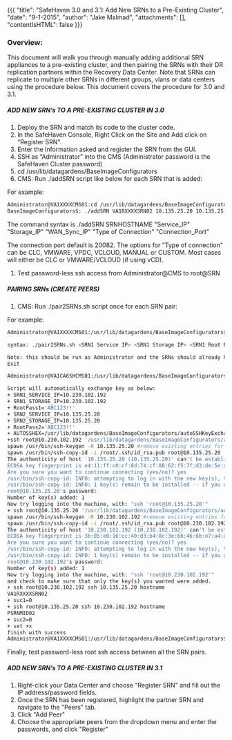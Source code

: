{{{
  "title": "SafeHaven 3.0 and 3.1: Add New SRNs to a Pre-Existing Cluster",
  "date": "9-1-2015",
  "author": "Jake Malmad",
  "attachments": [],
  "contentIsHTML": false
}}}

### Overview:
This document will walk you through manually adding additional SRN appliances to a pre-existing cluster, and then pairing the SRNs with their DR replication partners within the Recovery Data Center. Note that SRNs can replicate to multiple other SRNs in different groups, vlans or data centers using the procedure below. This document covers the procedure for 3.0 and 3.1.

##### ADD NEW SRN’s TO A PRE-EXISTING CLUSTER IN 3.0

  1. Deploy the SRN and match its code to the cluster code.
  1. In the SafeHaven Console, Right Click on the Site and Add click on “Register SRN”.
  1. Enter the Information asked and register the SRN from the GUI.
  1. SSH as “Administrator” into the CMS (Administrator password is the SafeHaven Cluster password)
  1. cd /usr/lib/datagardens/BaseImageConfigurators
  1. CMS: Run ./addSRN script like below for each SRN that is added:

  For example:

  ```sh
  Administrator@VA1XXXXCMS01:cd /usr/lib/datagardens/BaseImageConfigurators/
  BaseImageConfigurators$: ./addSRN VA1RXXXXSRN02 10.135.25.20 10.135.25.20 10.135.25.20 CLC 20082

  ```

  The command syntax is ./addSRN SRNHOSTNAME "Service_IP" "Storage_IP" "WAN_Sync_IP" "Type of Connection" "Connection_Port"

  The connection port default is 20082. The options for "Type of connection" can be CLC, VMWARE, VPDC, VCLOUD, MANUAL or CUSTOM. Most cases will either be CLC or VMWARE/VCLOUD (if using vCD).

  1. Test password-less ssh access from Administrator@CMS to root@SRN

##### PAIRING SRNs (CREATE PEERS)

1. CMS: Run ./pair2SRNs.sh script once for each SRN pair:

For example:
```sh
Administrator@VA1XXXXCMS01:/usr/lib/datagardens/BaseImageConfigurators$ ./pair2SRNs.sh

syntax: ./pair2SRNs.sh <SRN1 Service IP> <SRN1 Storage IP> <SRN1 Root Password> <SRN2 Service IP> <SRN2 Storage IP> <SRN2 Root Password>

Note: this should be run as Administrator and the SRNs should already have been added to the cluster
Exit

Administrator@VA1CA6SHCMS01:/usr/lib/datagardens/BaseImageConfigurators$ ./pair2SRNs.sh 10.230.102.192 10.230.102.192 ABC123!! 10.135.25.20 10.135.25.20 ABC123!!

Script will automatically exchange key as below:
+ SRN1_SERVICE_IP=10.230.102.192
+ SRN1_STORAGE_IP=10.230.102.192
+ RootPass1='ABC123!!'
+ SRN2_SERVICE_IP=10.135.25.20
+ SRN2_STORAGE_IP=10.135.25.20
+ RootPass2='ABC123!!'
+ AUTOSSHEX=/usr/lib/datagardens/BaseImageConfigurators/autoSSHKeyExchange.exp
+ssh root@10.230.102.192 '/usr/lib/datagardens/BaseImageConfigurators/autoSSHKeyExchange.exp 10.135.25.20 root '\''ABC123!!'\'' root'
spawn /usr/bin/ssh-keygen -R 10.135.25.20 #remove existing entries for 10.135.25.20
spawn /usr/bin/ssh-copy-id -i /root/.ssh/id_rsa.pub root@10.135.25.20
The authenticity of host '10.135.25.20 (10.135.25.20)' can't be established.
ECDSA key fingerprint is e4:11:ff:c0:cf:8d:74:cf:88:62:f5:7f:d3:de:5e:d9.
Are you sure you want to continue connecting (yes/no)? yes
/usr/bin/ssh-copy-id: INFO: attempting to log in with the new key(s), to filter out any that are already installed
/usr/bin/ssh-copy-id: INFO: 1 key(s) remain to be installed -- if you are prompted now it is to install the new keys
root@10.135.25.20's password:
Number of key(s) added: 1
Now try logging into the machine, with: "ssh 'root@10.135.25.20'"
+ ssh root@10.135.25.20 '/usr/lib/datagardens/BaseImageConfigurators/autoSSHKeyExchange.exp 10.230.102.192 root '\''ABC123!!'\'' root'
spawn /usr/bin/ssh-keygen -R 10.230.102.192 #remove existing entries for 10.230.102.192
spawn /usr/bin/ssh-copy-id -i /root/.ssh/id_rsa.pub root@10.230.102.192
The authenticity of host '10.230.102.192 (10.230.102.192)' can't be established.
ECDSA key fingerprint is 3b:85:e0:16:cc:40:d3:b4:8c:3e:6b:46:6b:e7:a4:a2.
Are you sure you want to continue connecting (yes/no)? yes
/usr/bin/ssh-copy-id: INFO: attempting to log in with the new key(s), to filter out any that are already installed
/usr/bin/ssh-copy-id: INFO: 1 key(s) remain to be installed -- if you are prompted now it is to install the new keys
root@10.230.102.192's password:
Number of key(s) added: 1
Now try logging into the machine, with: "ssh 'root@10.230.102.192'"
and check to make sure that only the key(s) you wanted were added.
+ ssh root@10.230.102.192 ssh 10.135.25.20 hostname
VA1RXXXXSRN02
+ suc1=0
+ ssh root@10.135.25.20 ssh 10.230.102.192 hostname
PSRNMID02
+ suc2=0
+ set +x
finish with success
Administrator@VA1XXXXCMS01:/usr/lib/datagardens/BaseImageConfigurators$
```

Finally, test password-less root ssh access between all the SRN pairs.

##### ADD NEW SRN’s TO A PRE-EXISTING CLUSTER IN 3.1

  1. Right-click your Data Center and choose "Register SRN" and fill out the IP address/password fields.
  2. Once the SRN has been registered, highlight the partner SRN and navigate to the "Peers" tab.
  3. Click "Add Peer"
  4. Choose the appropriate peers from the dropdown menu and enter the passwords, and click "Register"
